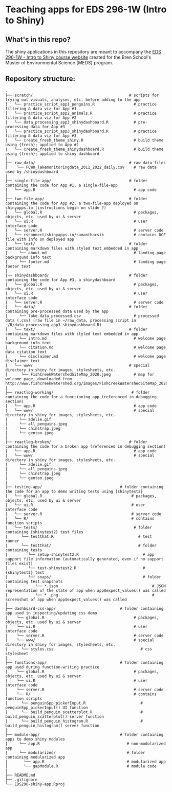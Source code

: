 # Teaching apps for EDS 296-1W (Intro to Shiny)

## What's in this repo?

The shiny applications in this repository are meant to accompany the [EDS 296-1W - Intro to Shiny course website](https://ucsb-meds.github.io/EDS-296-Intro-to-Shiny/) created for the Bren School's Master of Environmental Science (MEDS) program.

## Repository structure:

    .
    ├── scratch/                                          # scripts for trying out visuals, analyses, etc. before adding to the app
    │   └── practice_script_app1_penguins.R                 # practice filtering & data viz for App #1  
    │   └── practice_script_app2_animals.R                  # practice filtering & data viz for App #2
    │   └── data_processing_app3_shinydashboard.R           # pre-processing data for App #3
    │   └── practice_script_app3_shinydashboard.R           # practice filtering & data viz for App #3
    |   └── create_fresh_theme_shiny.R                      # build theme using {fresh}; applied to App #2
    |   └── create_fresh_theme_shinydashboard.R             # build theme using {fresh}; applied to shiny dashboard
    |
    ├── raw_data/                                         # raw data files
    |    └── FCWO_lakemonitoringdata_2011_2022_daily.csv    # raw data used by /shinydashboard
    |
    ├── single-file-app/                                  # folder containing the code for App #1, a single-file-app 
    |   └── app.R                                           # app code
    |    
    ├── two-file-app/                                     # folder containing the code for App #2, a two-file-app deployed on shinyapps.io (instructions begin on slide ?)
    |   └── global.R                                        # packages, objects, etc. used by ui & server
    |   └── ui.R                                            # user interface code
    |   └── server.R                                        # server code
    |   └── rsconnect/shinyapps.io/samanthacsik             # contains DCF file with info on deployed app             
    |   └── text/                                         # folder containing markdown files with styled text embedded in app
    |     └── about.md                                      # landing page background info text      
    |     └── footer.md                                     # landing page footer text
    |
    |── shinydashboard/                                   # folder containing the code for App #3, a shinydashboard 
    |   └── global.R                                        # packages, objects, etc. used by ui & server
    |   └── ui.R                                            # user interface code
    |   └── server.R                                        # server code
    |   └── data/                                         # folder containing pre-processed data used by the app
    |     └── lake_data_processed.csv                       # processed data (.csv) (raw file in ~/raw_data, processing script in ~/R/data_processing_app3_shinydashboard.R)
    |   └── text/                                         # folder containing markdown files with styled text embedded in app
    |     └── intro.md                                      # welcome page background info text      
    |     └── citation.md                                   # welcome page data citation text
    |     └── disclaimer.md                                 # welcome page disclaimer text
    |   └── www/                                          # special directory in shiny for images, stylesheets, etc. 
    |      └── FishCreekWatershedSiteMap_2020.jpeg          # map for welcome page, downloaded from http://www.fishcreekwatershed.org/images/FishCreekWatershedSiteMap_2020.jpg 
    |
    ├── reactlog-working/                                  # folder containing the code for a functioning app (referenced in debugging section) 
    |   └── app.R                                           # app code
    |   └── www/                                            # special directory in shiny for images, stylesheets, etc. 
    |     └── adelie.gif
    |     └── all_penguins.jpeg   
    |     └── chinstrap.jpeg  
    |     └── gentoo.jpeg  
    |
    ├── reactlog-broken/                                  # folder containing the code for a broken app (referenced in debugging section) 
    |   └── app.R                                           # app code
    |   └── www/                                            # special directory in shiny for images, stylesheets, etc. 
    |     └── adelie.gif
    |     └── all_penguins.jpeg   
    |     └── chinstrap.jpeg  
    |     └── gentoo.jpeg  
    |
    ├── testing-app/                                  # folder containing the code for an app to demo writing tests using {shinytest2}
    |   └── global.R                                       # packages, objects, etc. used by ui & server
    |   └── ui.R                                           # user interface code
    |   └── server.R                                       # server code
    |   └── R/                                             # contains function scripts  
    |   └── tests/                                          # folder containing {shinytest2} test files
    |      └── testthat.R                                     # test runner        
    |      └── testthat/                                      # folder containing tests
    |         └── setup-shinytest2.R                            # app support file information (automatically generated, even if no support files exist)
    |         └── test-shinytest2.R                             # {shinytest2} test
    |         └── snaps/                                        # folder containing test snapshots
    |            └── *.json                                         # JSON representation of the state of app when app$expect_values() was called
    |            └── *_.png                                         # screenshot of app when app$expect_values() was called
    |
    ├── dashboard-css-app/                            # folder containing app used in inspecting/updating css demo
    |    └── global.R                                       # packages, objects, etc. used by ui & server
    |    └── ui.R                                           # user interface code
    |    └── server.R                                       # server code
    |    └── www/                                           # special directory in shiny for images, stylesheets, etc.
    |      └── styles.css                                      # css stylesheet 
    |
    ├── functions-app/                                # folder containing app used during function-writing practice
    |    └── global.R                                       # packages, objects, etc. used by ui & server
    |    └── ui.R                                           # user interface code
    |    └── server.R                                       # server code
    |    └── R/                                             # contains function scripts
    |      └── penguinSpp_pickerInput.R                        # penguinSpp_pickerInput() UI function
    |      └── build_penguin_scatterplot.R                     # build_penguin_scatterplot() server function
    |      └── build_penguin_histogram.R                       # build_penguin_histogram() server function
    |
    ├── module-app/                                   # folder containing apps to demo shiny modules
    |     └── app.R                                      # non-modularized app
    |     └── modularized/                               # folder containing modularized app                           
    |       └── app.R                                    # modularized app
    |       └── gapModule.R                              # module code
    |
    ├── README.md
    ├── .gitignore        
    └── EDS296-shiny-app.Rproj
